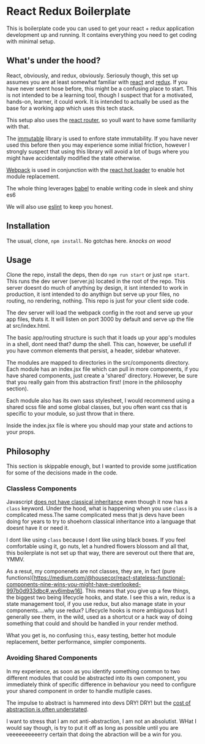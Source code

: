 # React Redux Boilerplate

This is boilerplate code you can used to get your react + redux application development up and running. It contains everything you need to get coding with minimal setup.

## What's under the hood?

React, obviously, and redux, obviously. Seriosuly though, this set up assumes you are at least somewhat familiar with [react](https://facebook.github.io/react/) and [redux](http://redux.js.org/). If you have never seent hose before, this might be a confusing place to start. This is not intended to be a learning tool, though I suspect that for a motivated, hands-on, learner, it could work. It is intended to actually be used as the base for a working app which uses this tech stack. 

This setup also uses the [react router](https://github.com/ReactTraining/react-router), so youll want to have some familiarity with that.

The [immutable](https://facebook.github.io/immutable-js/) library is used to enfore state immutability. If you have never used this before then you may experience some initial friction, however I strongly suspect that using this library will avoid a lot of bugs where you might have accidentally modified the state otherwise.

[Webpack](https://webpack.github.io/) is used in conjunction with the [react hot loader](https://github.com/gaearon/react-hot-loader) to enable hot module replacement.

The whole thing leverages [babel](https://babeljs.io/) to enable writing code in sleek and shiny es6

We will also use [eslint](http://eslint.org/) to keep you honest.

## Installation

The usual, clone, `npm install`. No gotchas here. *knocks on wood*

## Usage

Clone the repo, install the deps, then do `npm run start` or just `npm start`. This runs the dev server (server.js) located in the root of the repo. This server doesnt do much of anything by design, it isnt intended to work in production, it isnt intended to do anythign but serve up your files, no routing, no rendering, nothing. This repo is just for your client side code.

The dev server will load the webpack config in the root and serve up your app files, thats it. It will listen on port 3000 by default and serve up the file at src/index.html.

The basic app/routing structure is such that it loads up your app's modules in a shell, dont need that? dump the shell. This can, however, be usefull if you have common elements that persist, a header, sidebar whatever.

The modules are mapped to directories in the src/components directory. Each module has an index.jsx file which can pull in more components, if you have shared components, just create a 'shared' directory. However, be sure that you really gain from this abstraction first! (more in the philosophy section).

Each module also has its own sass stylesheet, I would recommend using a shared scss file and some global classes, but you often want css that is specific to your module, so just throw that in there.

Inside the index.jsx file is where you should map your state and actions to your props.

## Philosophy

This section is skippable enough, but I wanted to provide some justification for some of the decisions made in the code.

### Classless Components

Javascript [does not have classical inheritance](https://davidwalsh.name/javascript-objects) even though it now has a `class` keyword. Under the hood, what is happening when you use `class` is a complicated mess.The same complicated mess that js devs have been doing for years to try to shoehorn classical inheritance into a language that doesnt have it or need it.

I dont like using `class` because I dont like using black boxes. If you feel comfortable using it, go nuts, let a hundred flowers blossom and all that, this boilerplate is not set up that way, there are severout out there that are, YMMV.

As a resut, my componenets are not classes, they are, in fact (pure functions)[https://medium.com/@housecor/react-stateless-functional-components-nine-wins-you-might-have-overlooked-997b0d933dbc#.wv6imbw16]. This means that you give up a few things, the biggest two being lifecycle hooks, and state. I see this a win, redux is a state management tool, if you use redux, but also manage state in your components....why use redux? Lifecycle hooks is more ambiguous but I generally see them, in the wild, used as a shortcut or a hack way of doing something that could and should be handled in your render method.

What you get is, no confusing `this`, easy testing, better hot module replacement, better performance, simpler components.

### Avoiding Shared Components
In my experience, as soon as you identify something common to two different modules that could be abstracted into its own component, you immediately think of specific difference in behaviour you need to configure your shared component in order to handle mutliple cases.

The impulse to abstract is hammered into devs DRY! DRY! but the [cost of abstraction is often understated](http://sam-koblenski.blogspot.ca/2014/07/the-cost-of-abstraction.html). 

I want to stress that I am not anti-abstraction, I am not an absolutist. WHat I would say though, is try to put it off as long as possible until you are veeeeeeeeeerry certain that doing the abraction will be a win for you.
